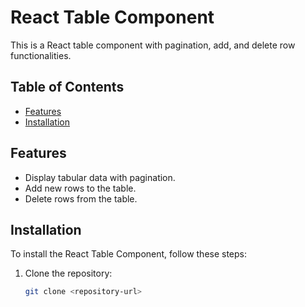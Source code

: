 # React Table Component

This is a React table component with pagination, add, and delete row functionalities.

## Table of Contents

- [Features](#features)
- [Installation](#installation)


## Features

- Display tabular data with pagination.
- Add new rows to the table.
- Delete rows from the table.

## Installation

To install the React Table Component, follow these steps:

1. Clone the repository:

   ```bash
   git clone <repository-url>
